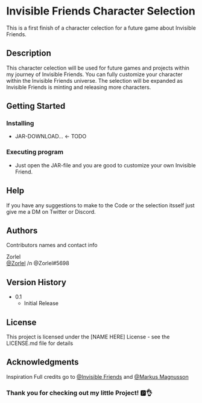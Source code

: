 # Invisible Friends Character Selection

This is a first finish of a character celection for a future game about Invisible Friends.

## Description

This character celection will be used for future games and projects within my journey of Invisible Friends.
You can fully customize your character within the Invisible Friends universe. 
The selection will be expanded as Invisible Friends is minting and releasing more characters.

## Getting Started

### Installing

* JAR-DOWNLOAD... <- TODO

### Executing program

* Just open the JAR-file and you are good to customize your own Invisible Friend.

## Help

If you have any suggestions to make to the Code or the selection itsself just give me a DM on Twitter or Discord.

## Authors

Contributors names and contact info

Zorlel  
[@Zorlel](https://twitter.com/Zorlel1) /n
@Zorlel#5698

## Version History

* 0.1
    * Initial Release

## License

This project is licensed under the [NAME HERE] License - see the LICENSE.md file for details

## Acknowledgments

Inspiration
Full credits go to [@Invisible Friends](https://twitter.com/InvsbleFriends) and [@Markus Magnusson](https://twitter.com/MotionMarkus)


### Thank you for checking out my little Project! 🅿👌
